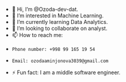 - 👋 Hi, I’m @Ozoda-dev-dat.
- 👀 I’m interested in Machine Learning.
- 🌱 I’m currently learning Data Analytics.
- 💞️ I’m looking to collaborate on analyst.
- 📫 How to reach me:
-     Phone number: +998 99 165 19 54
-     Email: ozodaaminjonova3039@gmail.com
- ⚡ Fun fact: I am a middle software engineer.

<!---
Ozoda-dev-dat/Ozoda-dev-dat is a ✨ special ✨ repository because its `README.md` (this file) appears on your GitHub profile.
You can click the Preview link to take a look at your changes.
--->
